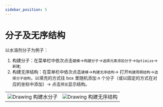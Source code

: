 ```yaml
---
sidebar_position: 5
---
```


# 分子及无序结构

以水溶剂分子为例子：

1. 构建分子：在菜单栏中依次点击`建模`→`构建分子`→`选择元素添加分子`→`Optimize`→`新建`;
2. 构建无序结构：在菜单栏中依次点击`建模`→`构建无序结构`→ 打开`构建周期结构`→`选择分子结构`，以填充的方式往 box 里随机添加 n 个分子（或以固定的方式在对应的坐标中添加）→ 点击`预览`显示结构。

<table><tr>
    <td> 
        <center>
            <img src={require('../nested/qstudio_example_mol1.png').default} alt="Drawing" />
            <font>构建水分子</font>
        </center>
    </td>
    <td> 
        <center>
            <img src={require('../nested/qstudio_example_mol2.png').default} alt="Drawing" />
            <font>构建无序结构</font>
        </center>
    </td>
</tr></table>